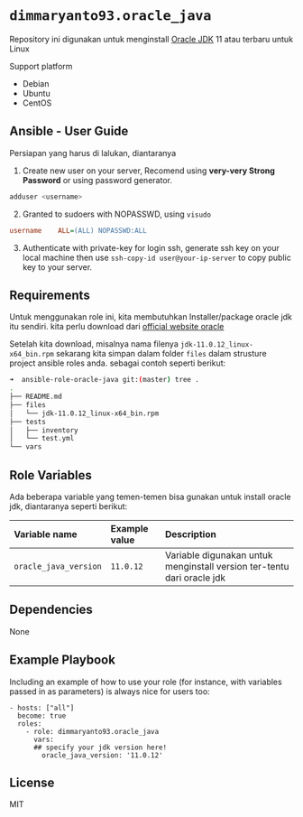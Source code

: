 `dimmaryanto93.oracle_java`
=========

Repository ini digunakan untuk menginstall [Oracle JDK](https://www.oracle.com/java/technologies/java-se-glance.html) 11 atau terbaru untuk Linux

Support platform

- Debian
- Ubuntu
- CentOS


Ansible - User Guide
------------

Persiapan yang harus di lalukan, diantaranya

1. Create new user on your server, Recomend using **very-very Strong Password** or using password generator. 
  ```bash
  adduser <username>
  ```

2. Granted to sudoers with NOPASSWD, using `visudo`
  ```ini
  username    ALL=(ALL) NOPASSWD:ALL
  ```

3. Authenticate with private-key for login ssh, generate ssh key on your local machine then use `ssh-copy-id user@your-ip-server` to copy public key to your server.


Requirements
------------

Untuk menggunakan role ini, kita membutuhkan Installer/package oracle jdk itu sendiri. kita perlu download dari [official website oracle](https://www.oracle.com/java/technologies/downloads/)

Setelah kita download, misalnya nama filenya `jdk-11.0.12_linux-x64_bin.rpm` sekarang kita simpan dalam folder `files` dalam strusture project ansible roles anda. sebagai contoh seperti berikut:

```bash
➜  ansible-role-oracle-java git:(master) tree .
.
├── README.md
├── files
│   └── jdk-11.0.12_linux-x64_bin.rpm
├── tests
│   ├── inventory
│   └── test.yml
└── vars
```

Role Variables
--------------

Ada beberapa variable yang temen-temen bisa gunakan untuk install oracle jdk, diantaranya seperti berikut:

| Variable name          | Example value | Description |
| :---                   | :---          | :---        |
| `oracle_java_version`  | `11.0.12`     | Variable digunakan untuk menginstall version ter-tentu dari oracle jdk |

Dependencies
------------

None

Example Playbook
----------------

Including an example of how to use your role (for instance, with variables passed in as parameters) is always nice for users too:

```ansible
- hosts: ["all"]
  become: true
  roles: 
    - role: dimmaryanto93.oracle_java
      vars: 
      ## specify your jdk version here!
        oracle_java_version: '11.0.12'
```

License
-------

MIT
